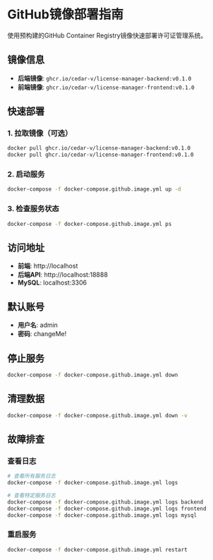 # GitHub镜像部署指南

使用预构建的GitHub Container Registry镜像快速部署许可证管理系统。

## 镜像信息

- **后端镜像**: `ghcr.io/cedar-v/license-manager-backend:v0.1.0`
- **前端镜像**: `ghcr.io/cedar-v/license-manager-frontend:v0.1.0`

## 快速部署

### 1. 拉取镜像（可选）

```bash
docker pull ghcr.io/cedar-v/license-manager-backend:v0.1.0
docker pull ghcr.io/cedar-v/license-manager-frontend:v0.1.0
```

### 2. 启动服务

```bash
docker-compose -f docker-compose.github.image.yml up -d
```

### 3. 检查服务状态

```bash
docker-compose -f docker-compose.github.image.yml ps
```

## 访问地址

- **前端**: http://localhost
- **后端API**: http://localhost:18888
- **MySQL**: localhost:3306

## 默认账号

- **用户名**: admin
- **密码**: changeMe!

## 停止服务

```bash
docker-compose -f docker-compose.github.image.yml down
```

## 清理数据

```bash
docker-compose -f docker-compose.github.image.yml down -v
```

## 故障排查

### 查看日志

```bash
# 查看所有服务日志
docker-compose -f docker-compose.github.image.yml logs

# 查看特定服务日志
docker-compose -f docker-compose.github.image.yml logs backend
docker-compose -f docker-compose.github.image.yml logs frontend
docker-compose -f docker-compose.github.image.yml logs mysql
```

### 重启服务

```bash
docker-compose -f docker-compose.github.image.yml restart
```